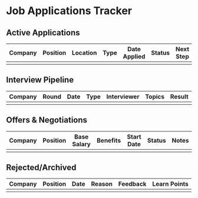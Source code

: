 # Job Applications Tracker

## Active Applications

| Company | Position | Location | Type | Date Applied | Status | Next Step | Notes |
|---------|----------|----------|------|--------------|--------|-----------|-------|
| | | | | | | | |

## Interview Pipeline

| Company | Round | Date | Type | Interviewer | Topics | Result | Notes |
|---------|-------|------|------|-------------|---------|--------|-------|
| | | | | | | | |

## Offers & Negotiations

| Company | Position | Base Salary | Benefits | Start Date | Status | Notes |
|---------|----------|-------------|----------|------------|--------|-------|
| | | | | | | |

## Rejected/Archived

| Company | Position | Date | Reason | Feedback | Learn Points |
|---------|----------|------|---------|----------|--------------|
| | | | | | |